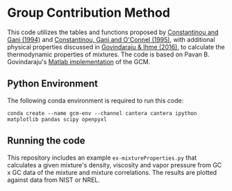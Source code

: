 # Group Contribution Method
This code utilizes the tables and functions proposed by [Constantinou and Gani (1994)](https://doi.org/10.1002/aic.690401011) and [Constantinou, Gani and O'Connel (1995)](https://doi.org/10.1016/0378-3812(94)02593-P), with additional physical properties discussed in [Govindaraju & Ihme (2016)](https://doi.org/10.1016/j.ijheatmasstransfer.2016.06.079), to calculate the thermodynamic properties of mixtures.  The code is based on Pavan B. Govindaraju's [Matlab implementation](https://github.com/gpavanb-old/GroupContribution) of the GCM.

## Python Environment
The following conda environment is required to run this code:
~~~
conda create --name gcm-env --channel cantera cantera ipython matplotlib pandas scipy openpyxl
~~~

## Running the code
This repository includes an example `ex-mixtureProperties.py` that calculates a given mixture's density, viscosity and vapor pressure from GC x GC data of the mixture and mixture correlations.  The results are plotted against data from NIST or NREL.